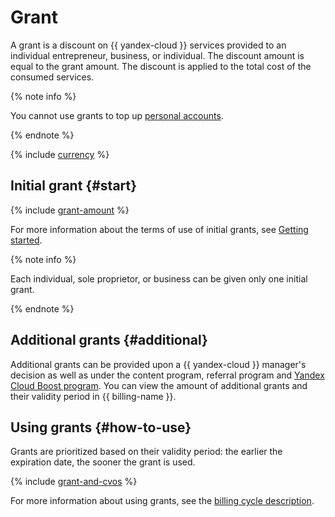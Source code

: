 # Grant

A grant is a discount on {{ yandex-cloud }} services provided to an individual entrepreneur, business, or individual. The discount amount is equal to the grant amount. The discount is applied to the total cost of the consumed services.

{% note info %}

You cannot use grants to top up [personal accounts](personal-account.md).

{% endnote %}

{% include [currency](../_includes/currency.md) %}

## Initial grant {#start}

{% include [grant-amount](../../getting-started/_includes/grant-amount.md) %}

For more information about the terms of use of initial grants, see [Getting started](../../getting-started/usage-grant.md).

{% note info %}

Each individual, sole proprietor, or business can be given only one initial grant.

{% endnote %}

## Additional grants {#additional}
Additional grants can be provided upon a {{ yandex-cloud }} manager's decision as well as under the content program, referral program and [Yandex Cloud Boost program](../../../cloud-boost). You can view the amount of additional grants and their validity period in {{ billing-name }}.


## Using grants {#how-to-use}
Grants are prioritized based on their validity period: the earlier the expiration date, the sooner the grant is used.

{% include [grant-and-cvos](../../_includes/billing/grant-and-cvos.md) %}

For more information about using grants, see the [billing cycle description](../payment/billing-cycle-individual).